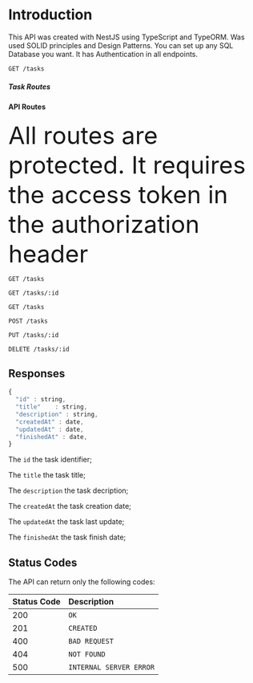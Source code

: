 # Introduction

This API was created with NestJS using TypeScript and TypeORM. Was used SOLID principles and Design Patterns. 
You can set up any SQL Database you want. It has Authentication in all endpoints.

```http
GET /tasks
```

##### Task Routes  

#### API Routes  

<font size="7"> All routes are protected. It requires the access token in the authorization header </font>  
  
```http
GET /tasks  
```
```http
GET /tasks/:id  
```
```http
GET /tasks  
```
```http
POST /tasks  
```
```http
PUT /tasks/:id  
```
```http
DELETE /tasks/:id  
```  


## Responses

```javascript
{
  "id" : string,
  "title"    : string,
  "description" : string,
  "createdAt" : date,
  "updatedAt" : date,
  "finishedAt" : date,
}
```

The `id` the task identifier;

The `title` the task title;

The `description` the task decription;

The `createdAt` the task creation date;

The `updatedAt` the task last update;

The `finishedAt` the task finish date;

## Status Codes

The API can return only the following codes:

| Status Code | Description |
| :--- | :--- |
| 200 | `OK` |
| 201 | `CREATED` |
| 400 | `BAD REQUEST` |
| 404 | `NOT FOUND` |
| 500 | `INTERNAL SERVER ERROR` |
